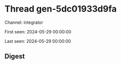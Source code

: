 # Thread gen-5dc01933d9fa
Channel: integrator

First seen: 2024-05-29 00:00:00

Last seen: 2024-05-29 00:00:00

## Digest


